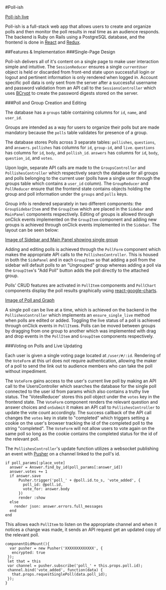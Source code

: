 #Poll-ish

[Poll-ish live](http://www.poll-ish.us)

Poll-ish is a full-stack web app that allows users to create and organize polls and then monitor the poll results in real time as an audience responds. The backend is Ruby on Rails using a PostgreSQL database, and the frontend is done in [React](https://facebook.github.io/react/) and [Redux](https://github.com/reactjs/redux).

##Features & Implementation
###Single-Page Design

Poll-ish delivers all of it's content on a single page to make user interaction simple and intuitive. The `SessionReducer` ensures a single `currentUser` object is held or discarded from front-end state upon successfull login or logout and pertinent information is only rendered when logged in. Account specific poll data is only sent from the server after a successful username and password validation from an API call to the `SessionsController` which uses [BCrypt](https://www.npmjs.com/package/bcrypt) to create the  password digests stored on the server.

###Poll and Group Creation and Editing

The database has a `groups` table containing columns for `id`, `name`, and `user_id`.

Groups are intended as a way for users to organize their polls but are made mandatory because the `polls` table validates for presence of a group.

The database stores Polls across 3 separate tables: `pollishes`, `questions`, and `answers`. `pollishes` has columns for `id`, `group-id`, and `live`. `questions` has columns for `id`, `body`, and `pollish_id`. `answers` has columns for `id`, `body`, `question_id`, and `votes`.

Upon login, separate API calls are made to the `GroupsController` and `PollishesController` which respectively search the database for all groups and polls belonging to the current user (polls have a single user through the groups table which contains a `user_id` column). The `GroupReducer` and `PollReducer` ensure that the frontend state contains objects holding the group and poll information under the `groups` and `polls` keys.

Group info is rendered separately in two different components: the `GroupSidebarItem` and the `GroupItem` which are placed in the `Sidebar` and `MainPanel` components respectively. Editing of groups is allowed through onClick events implemented on the `GroupItem` component and adding new groups is achieved through onClick events implemented in the `Sidebar`. The layout can be seen below:

[Image of Sidebar and Main Panel showing single group]('./app/assets/images/GroupsAndPolls')

Adding and editing polls is achieved through the `PollForm` component which makes the appropriate API calls to the `PollishesController`. This is housed in both the `SidePanel` and in each `GroupItem` so that adding a poll from the sidebar will default polls to an "Ungrouped" group whereas adding a poll via the `GroupItem`'s "Add Poll" button adds the poll directly to the attached group.


Polls' CRUD features are activated in `PollItem` components and `PollChart` components display the poll results graphically using [react-google-charts](https://github.com/RakanNimer/react-google-charts).

[Image of Poll and Graph]('./app/assets/images/PollChart')

A single poll can be live at a time, which is achieved on the backend in the `PollishesController` which implements an `ensure_single_live` method when polls are edited or added. Toggling the live status of a poll is achieved through onClick events in `PollItem`s. Polls can be moved between groups by dragging from one group to another which was implemented with drag and drop events in the `PollItem` and `GroupItem` components respectively.

###Voting on Polls and Live Updating

Each user is given a single voting page located at `/user/#/:id`. Rendering of the `VoteForm` at this url does not require authentication, allowing the maker of a poll to send the link out to audience members who can take the poll without impediment.

The `VoteForm` gains access to the user's current live poll by making an API call to the UsersController which searches the database for the single poll connected to the user id from params which also contains a truthy live status. The 'VotesReducer' stores this poll object under the `votes` key in the frontend state. The `VoteForm` component renders the relevant question and answer choices and `onSubmit` it makes an API call to `PollishesController` to update the vote count accordingly. The success callback of the API call changes the `votes` key in state to "completed" which triggers setting a cookie on the user's browser tracking the id of the completed poll to the string "completed". The `VoteForm` will not allow users to vote again on the same poll so long as the cookie contains the completed status for the id of the relevant poll.

The `PollishesController`'s update function utilizes a websocket publishing an event with [Pusher](https://github.com/pusher) on a channel linked to the poll's id.

```
if poll_params[:place_vote]
  answer = Answer.find_by_id(poll_params[:answer_id])
  answer.votes += 1
  if answer.save
      Pusher.trigger('poll_' + @poll.id.to_s, 'vote_added', {
        poll_id: @poll.id,
        vote_for: answer.body
      })
      render :show
  else
    render json: answer.errors.full_messages
  end
end
```

This allows each `PollItem` to listen on the appropriate channel and when it notices a change was made, it sends an API request get an updated copy of the relevant poll.

```
componentDidMount(){
  var pusher = new Pusher('XXXXXXXXXXXXX', {
   encrypted: true
 });
 let that = this
 var channel = pusher.subscribe('poll_' + this.props.poll.id);
 channel.bind('vote_added', function(data) {
   that.props.requestSinglePoll(data.poll_id);
 });
}
```
